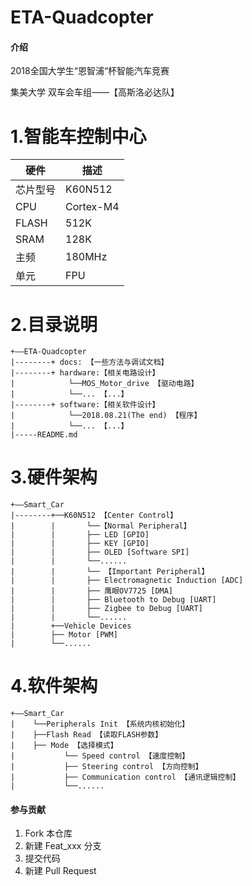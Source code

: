 # ETA-Quadcopter

#### 介绍
2018全国大学生“恩智浦“杯智能汽车竞赛 

集美大学 双车会车组——【高斯洛必达队】

# 1.智能车控制中心

| 硬件 | 描述 |
| -- | -- |
|芯片型号| K60N512 |
|CPU| Cortex-M4 |
|FLASH| 512K |
|SRAM| 128K |
|主频| 180MHz |
|单元| FPU |



# 2.目录说明
```
+——ETA-Quadcopter
|--------+ docs: 【一些方法与调试文档】
|--------+ hardware:【相关电路设计】      
|            └──MOS_Motor_drive 【驱动电路】
|            └──... 【...】
|--------+ software:【相关软件设计】
|            └──2018.08.21(The end) 【程序】
|            └──... 【...】
|-----README.md

```


# 3.硬件架构
```
+——Smart_Car
|--------+──K60N512 【Center Control】                  
|        |       └──【Normal Peripheral】
|        |       ├── LED [GPIO]   
|        |       ├── KEY [GPIO]     
|        |       ├── OLED [Software SPI]                   
|        |       └──......  
|        |       └── 【Important Peripheral】
|        |       ├── Electromagnetic Induction [ADC] 
|        |       ├── 鹰眼OV7725 [DMA]   
|        |       ├── Bluetooth to Debug [UART]
|        |       ├── Zigbee to Debug [UART]
|        |       └──...... 
|        +──Vehicle Devices
|        ├── Motor [PWM]
|        └──...... 
```



# 4.软件架构
```
+——Smart_Car
|    └──Peripherals Init 【系统内核初始化】                  
|    ├──Flash Read 【读取FLASH参数】
|    ├── Mode 【选择模式】 
|           └── Speed control 【速度控制】 
|           ├── Steering control 【方向控制】 
|           ├── Communication control 【通讯逻辑控制】 
|    		└──...... 
```


#### 参与贡献

1. Fork 本仓库
2. 新建 Feat_xxx 分支
3. 提交代码
4. 新建 Pull Request


